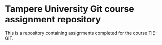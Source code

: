 # Tampere University Git course assignment repository
This is a repository containing assignments completed for the course TIE-GIT.
